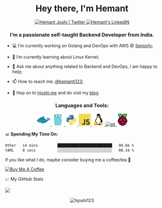 <h1 align="center">Hey there, I'm Hemant</h1>

<div align="center">
  <a href="https://twitter.com/hemantj123">
    <img alt="Hemant Joshi | Twitter" width="40" height="40" src="https://raw.githubusercontent.com/peterthehan/peterthehan/master/assets/twitter.svg" />
  </a>
  <a href="https://www.linkedin.com/in/hemantj0/">
    <img alt="Hemant's LinkedIN" width="40" height="40" src="https://raw.githubusercontent.com/peterthehan/peterthehan/master/assets/linkedin.svg" />
  </a>
</div>

<h3 align="center">I'm a passionate self-taught Backend Developer from India.</h3>

- 💻 I’m currently working on Golang and DevOps with AWS @ [Seniorly](https://seniorly.com);

- 🌱 I’m currently learning about Linux Kernel; 

- 💬 Ask me about anything related to Backend and DevOps, I am happy to help;

- 📫 How to reach me: [@hemantj123](https://twitter.com/hemantj123);

- 📝 Hop on to [hjoshi.me](https://hjoshi.me) and do visit my [blog](https://blog.hjoshi.me)

<h3 align="center">Languages and Tools:</h3>

<p align="center"> 
  <a href="https://www.w3.org/html/" target="_blank"> 
    <img src="https://raw.githubusercontent.com/devicons/devicon/2ae2a900d2f041da66e950e4d48052658d850630/icons/docker/docker-original.svg" alt="docker" width="50" height="40"/> 
  </a>
  <a href="https://go.dev/" target="_blank"> 
    <img src="https://raw.githubusercontent.com/devicons/devicon/2ae2a900d2f041da66e950e4d48052658d850630/icons/go/go-original.svg" alt="go" width="40" height="40"/> 
  </a> 
  <a href="https://www.python.org" target="_blank"> 
    <img src="https://raw.githubusercontent.com/devicons/devicon/master/icons/python/python-original.svg" alt="python" width="40" height="40"/> 
  </a>  
  <a href="https://developer.mozilla.org/en-US/docs/Web/JavaScript" target="_blank"> 
    <img src="https://raw.githubusercontent.com/devicons/devicon/master/icons/javascript/javascript-original.svg" alt="javascript" width="40" height="40"/> 
  </a> 
  <a href="https://www.linux.org/" target="_blank"> 
    <img src="https://raw.githubusercontent.com/devicons/devicon/master/icons/linux/linux-original.svg" alt="linux" width="40" height="40"/> 
  </a> 
  <a href="https://git-scm.com/" target="_blank"> 
    <img src="https://www.vectorlogo.zone/logos/git-scm/git-scm-icon.svg" alt="git" width="40" height="40"/> 
  </a>
  <a href="" target="_blank">
    <img src="https://raw.githubusercontent.com/devicons/devicon/2ae2a900d2f041da66e950e4d48052658d850630/icons/raspberrypi/raspberrypi-original.svg" alt="RPi" width="40" height="40" />
  </a>
</p>

📊 **Spending My Time On:**
<!--START_SECTION:waka-->

```txt
Other   14 mins         █████████████████████████   99.66 %
YAML    0 secs          ░░░░░░░░░░░░░░░░░░░░░░░░░   00.34 %
```

<!--END_SECTION:waka-->

If you like what I do, maybe consider buying me a coffee/tea 🥺

<a href="https://www.buymeacoffee.com/hjoshi123" target="_blank"><img src="https://cdn.buymeacoffee.com/buttons/v2/default-red.png" alt="Buy Me A Coffee" width="150" ></a>

📈 My GitHub Stats

![](https://visitor-badge.glitch.me/badge?page_id=hjoshi123.hjoshi123)

<p align="center"> <img src="https://github-readme-stats.vercel.app/api?username=hjoshi123&show_icons=true&theme=vision-friendly-dark&count_private=true" alt="hjoshi123" />
